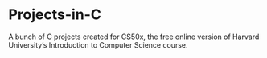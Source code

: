 # Projects-in-C
A bunch of C projects created for CS50x, the free online version of Harvard University’s Introduction to Computer Science course.
